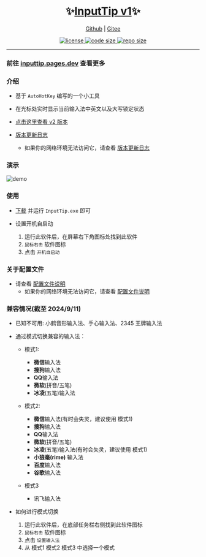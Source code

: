 <p align="center">
 <h1 align="center">✨<a href="https://inputtip.pages.dev/">InputTip v1</a>✨</h1>
</p>

<p align="center">
    <a href="https://github.com/abgox/InputTip">Github</a> |
    <a href="https://gitee.com/abgox/InputTip">Gitee</a>
</p>

<p align="center">
    <a href="https://github.com/abgox/InputTip/blob/main/LICENSE">
        <img src="https://img.shields.io/github/license/abgox/InputTip" alt="license" />
    </a>
    <a href="https://img.shields.io/github/languages/code-size/abgox/InputTip.svg">
        <img src="https://img.shields.io/github/languages/code-size/abgox/InputTip.svg" alt="code size" />
    </a>
    <a href="https://img.shields.io/github/repo-size/abgox/InputTip.svg">
        <img src="https://img.shields.io/github/repo-size/abgox/InputTip.svg" alt="repo size" />
    </a>
</p>

---

### 前往 [inputtip.pages.dev](https://inputtip.pages.dev) 查看更多

### 介绍

- 基于 `AutoHotKey` 编写的一个小工具
- 在光标处实时显示当前输入法中英文以及大写锁定状态
- [点击这里查看 v2 版本](../../README.md)

- [版本更新日志](https://inputtip.pages.dev/v1/changelog)
  - 如果你的网络环境无法访问它，请查看 [版本更新日志](./CHANGELOG.md)

### 演示

![demo](https://inputtip.pages.dev/releases/v1/demo.gif)

### 使用

- [下载](https://inputtip.pages.dev/releases/v1/InputTip.exe) 并运行 `InputTip.exe` 即可

- 设置开机自启动
  1. 运行此软件后，在屏幕右下角图标处找到此软件
  2. `鼠标右击` 软件图标
  3. 点击 `开机自启动`

### 关于配置文件
- 请查看 [配置文件说明](https://inputtip.pages.dev/v1/config)
  - 如果你的网络环境无法访问它，请查看 [配置文件说明](./config.md)

### 兼容情况(截至 2024/9/11)

- 已知不可用: 小鹤音形输入法、手心输入法、2345 王牌输入法

- 通过模式切换兼容的输入法：

  - 模式1:
    - **微信**输入法
    - **搜狗**输入法
    - **QQ**输入法
    - **微软**(拼音/五笔)
    - **冰凌**(五笔)输入法
  - 模式2:

    - **微信**输入法(有时会失灵，建议使用 模式1)
    - **搜狗**输入法
    - **QQ**输入法
    - **微软**(拼音/五笔)
    - **冰凌**(五笔)输入法(有时会失灵，建议使用 模式1)
    - **小狼毫(rime)** 输入法
    - **百度**输入法
    - **谷歌**输入法

  - 模式3
    - 讯飞输入法

- 如何进行模式切换
  1.  运行此软件后，在底部任务栏右侧找到此软件图标
  2.  `鼠标右击` 软件图标
  3.  点击 `设置输入法`
  4.  从 模式1 模式2 模式3 中选择一个模式
